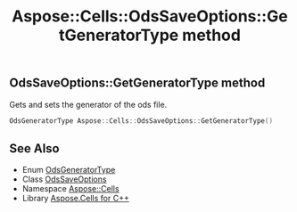 ﻿---
title: Aspose::Cells::OdsSaveOptions::GetGeneratorType method
linktitle: GetGeneratorType
second_title: Aspose.Cells for C++ API Reference
description: 'Aspose::Cells::OdsSaveOptions::GetGeneratorType method. Gets and sets the generator of the ods file in C++.'
type: docs
weight: 600
url: /cpp/aspose.cells/odssaveoptions/getgeneratortype/
---
## OdsSaveOptions::GetGeneratorType method


Gets and sets the generator of the ods file.

```cpp
OdsGeneratorType Aspose::Cells::OdsSaveOptions::GetGeneratorType()
```

## See Also

* Enum [OdsGeneratorType](../../../aspose.cells.ods/odsgeneratortype/)
* Class [OdsSaveOptions](../)
* Namespace [Aspose::Cells](../../)
* Library [Aspose.Cells for C++](../../../)

